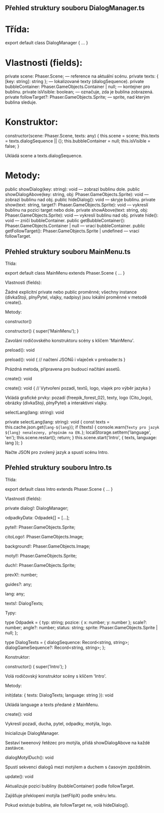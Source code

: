 ## Přehled struktury souboru DialogManager.ts

# Třída:

export default class DialogManager { ... }

# Vlastnosti (fields):

private scene: Phaser.Scene; — reference na aktuální scénu.
private texts: { [key: string]: string }; — lokalizované texty (dialogSequence).
private bubbleContainer: Phaser.GameObjects.Container | null; — kontejner pro bublinu.
private isVisible: boolean; — označuje, zda je bublina zobrazená.
private followTarget?: Phaser.GameObjects.Sprite; — sprite, nad kterým bublina sleduje.

# Konstruktor:

constructor(scene: Phaser.Scene, texts: any) {
  this.scene = scene;
  this.texts = texts.dialogSequence || {};
  this.bubbleContainer = null;
  this.isVisible = false;
}

Ukládá scene a texts.dialogSequence.

# Metody:

public showDialog(key: string): void — zobrazí bublinu dole.
public showDialogAbove(key: string, obj: Phaser.GameObjects.Sprite): void — zobrazí bublinu nad obj.
public hideDialog(): void — skryje bublinu.
private show(text: string, target?: Phaser.GameObjects.Sprite): void — vykreslí bublinu na pozici target nebo dole.
private showAbove(text: string, obj: Phaser.GameObjects.Sprite): void — vykreslí bublinu nad obj.
private hide(): void — zničí bubbleContainer.
public getBubbleContainer(): Phaser.GameObjects.Container | null — vrací bubbleContainer.
public getFollowTarget(): Phaser.GameObjects.Sprite | undefined — vrací followTarget.

## Přehled struktury souboru MainMenu.ts

Třída:

export default class MainMenu extends Phaser.Scene { ... }

Vlastnosti (fields):

Žádné explicitní private nebo public proměnné; všechny instance (divkaStoji, plnyPytel, vlajky, nadpisy) jsou lokální proměnné v metodě create().

Metody:

constructor()

constructor() {
  super('MainMenu');
}

Zavolání rodičovského konstruktoru scény s klíčem 'MainMenu'.

preload(): void

preload(): void {
  // načtení JSONů i vlaječek v preloader.ts
}

Prázdná metoda, připravena pro budoucí načítání assetů.

create(): void

create(): void {
  // Vytvoření pozadí, textů, logo, vlajek pro výběr jazyka
}

Vkládá grafické prvky: pozadí (freepik_forest_02), texty, logo (Cito_logo), obrázky (divkaStoji, plnyPytel) a interaktivní vlajky.

selectLang(lang: string): void

private selectLang(lang: string): void {
  const texts = this.cache.json.get(`lang-${lang}`);
  if (!texts) {
    console.warn(`Texty pro jazyk ${lang} nenalezeny, přepínám na EN.`);
    localStorage.setItem('language', 'en');
    this.scene.restart();
    return;
  }
  this.scene.start('Intro', { texts, language: lang });
}

Načte JSON pro zvolený jazyk a spustí scénu Intro.

## Přehled struktury souboru Intro.ts

Třída:

export default class Intro extends Phaser.Scene { ... }

Vlastnosti (fields):

private dialog!: DialogManager;

odpadkyData: Odpadek[] = [...];

pytel!: Phaser.GameObjects.Sprite;

citoLogo!: Phaser.GameObjects.Image;

background!: Phaser.GameObjects.Image;

motyl!: Phaser.GameObjects.Sprite;

duch!: Phaser.GameObjects.Sprite;

prevX!: number;

guides?: any;

lang: any;

texts!: DialogTexts;

Typy:

type Odpadek = {
  typ: string;
  pozice: { x: number; y: number };
  scale?: number;
  angle?: number;
  status: string;
  sprite: Phaser.GameObjects.Sprite | null;
};

type DialogTexts = {
  dialogSequence: Record<string, string>;
  dialogGameSequence?: Record<string, string>;
};

Konstruktor:

constructor() {
  super('Intro');
}

Volá rodičovský konstruktor scény s klíčem 'Intro'.

Metody:

init(data: { texts: DialogTexts; language: string }): void

Ukládá language a texts předané z MainMenu.

create(): void

Vykreslí pozadí, ducha, pytel, odpadky, motýla, logo.

Inicializuje DialogManager.

Sestaví tweenový řetězec pro motýla, přidá showDialogAbove na každé zastávce.

dialogMotylDuch(): void

Spustí sekvenci dialogů mezi motýlem a duchem s časovým zpožděním.

update(): void

Aktualizuje pozici bubliny (bubbleContainer) podle followTarget.

Zajišťuje překlopení motýla (setFlipX) podle směru letu.

Pokud existuje bublina, ale followTarget ne, volá hideDialog().

